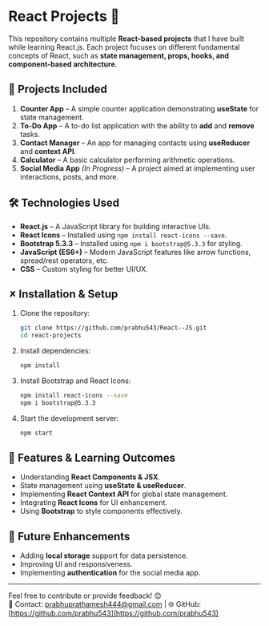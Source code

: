 # React Projects 🚀

This repository contains multiple **React-based projects** that I have built while learning React.js. Each project focuses on different fundamental concepts of React, such as **state management, props, hooks, and component-based architecture**.

## 📌 Projects Included

1. **Counter App** – A simple counter application demonstrating **useState** for state management.
2. **To-Do App** – A to-do list application with the ability to **add** and **remove** tasks.
3. **Contact Manager** – An app for managing contacts using **useReducer** and **context API**.
4. **Calculator** – A basic calculator performing arithmetic operations.
5. **Social Media App** *(In Progress)* – A project aimed at implementing user interactions, posts, and more.

## 🛠️ Technologies Used

- **React.js** – A JavaScript library for building interactive UIs.
- **React Icons** – Installed using `npm install react-icons --save`.
- **Bootstrap 5.3.3** – Installed using `npm i bootstrap@5.3.3` for styling.
- **JavaScript (ES6+)** – Modern JavaScript features like arrow functions, spread/rest operators, etc.
- **CSS** – Custom styling for better UI/UX.

## 🗶 Installation & Setup

1. Clone the repository:

   ```bash
   git clone https://github.com/prabhu543/React--JS.git
   cd react-projects
   ```

2. Install dependencies:

   ```bash
   npm install
   ```

3. Install Bootstrap and React Icons:

   ```bash
   npm install react-icons --save
   npm i bootstrap@5.3.3
   ```

4. Start the development server:

   ```bash
   npm start
   ```

## 🚀 Features & Learning Outcomes

- Understanding **React Components & JSX**.
- State management using **useState & useReducer**.
- Implementing **React Context API** for global state management.
- Integrating **React Icons** for UI enhancement.
- Using **Bootstrap** to style components effectively.

## 📌 Future Enhancements

- Adding **local storage** support for data persistence.
- Improving UI and responsiveness.
- Implementing **authentication** for the social media app.

---

Feel free to contribute or provide feedback! 😊\
📧 Contact: [prabhuprathamesh444@gmail.com](mailto:prabhuprathamesh444@gmail.com) | 🌐 GitHub: [https://github.com/prabhu543](https://github.com/prabhu543)


